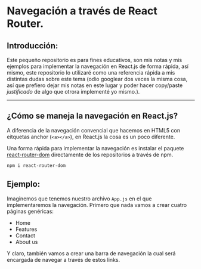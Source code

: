# Navegación a través de React Router.

## Introducción:
Este pequeño repositorio es para fines educativos, son mis notas y mis ejemplos para implementar la navegación en React.js de forma rápida, así mismo, este repositorio lo utilizaré como una referencia rápida a mis distintas dudas sobre este tema (odio googlear dos veces la misma cosa, así que prefiero dejar mis notas en este lugar y poder hacer copy/paste *justificado* de algo que otrora implementé yo mismo.).

***

## ¿Cómo se maneja la navegación en React.js?

A diferencia de la navegación convencial que hacemos en HTML5 con eitquetas anchor (`<a></a>`), en React.js la cosa es un poco diferente.

Una forma rápida para implementar la navegación es instalar el paquete [react-router-dom](https://www.npmjs.com/package/react-router-dom) directamente de los repositorios a través de npm.

```javascript
npm i react-router-dom
```

## Ejemplo:

Imaginemos que tenemos nuestro archivo `App.js` en el que implementaremos la navegación. Primero que nada vamos a crear cuatro páginas genéricas:

* Home
* Features
* Contact
* About us
  
Y claro, también vamos a crear una barra de navegación la cual será encargada de navegar a través de estos links.

